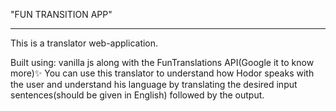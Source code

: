 
"FUN TRANSITION APP"

--------------------------------

This is a translator web-application.

Built using: vanilla js along with the FunTranslations API(Google it to know more)✨ You can use this translator to understand how Hodor speaks with the user and understand his language by translating the desired input sentences(should be given in English) followed by the output.
